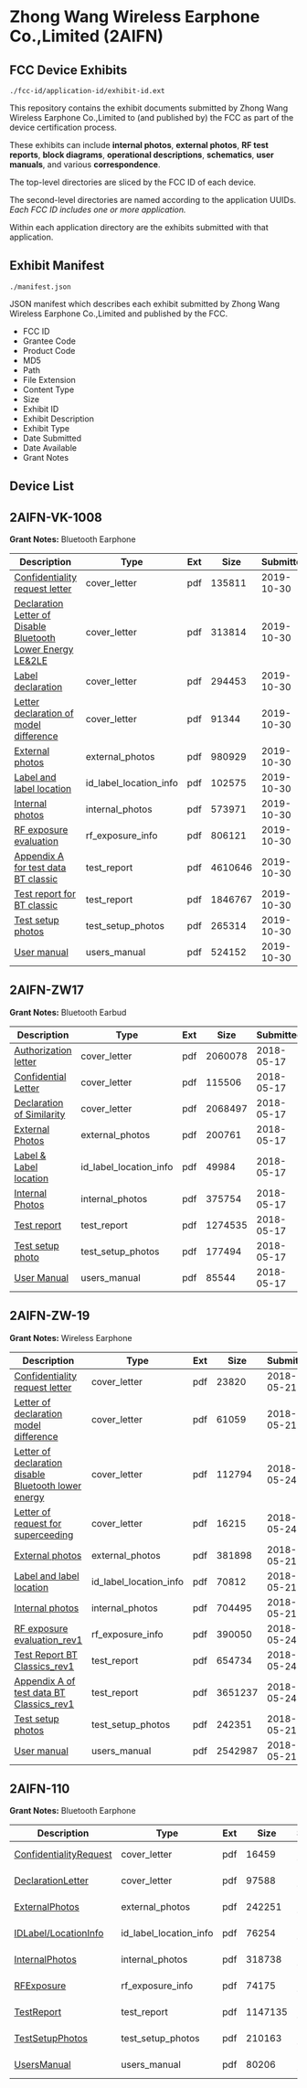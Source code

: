 # Zhong Wang Wireless Earphone Co.,Limited (2AIFN)
## FCC Device Exhibits

```
./fcc-id/application-id/exhibit-id.ext
```

This repository contains the exhibit documents submitted by Zhong Wang Wireless Earphone Co.,Limited to (and published by) the FCC as part of the device certification process.

These exhibits can include **internal photos**, **external photos**, **RF test reports**, **block diagrams**, **operational descriptions**, **schematics**, **user manuals**, and various **correspondence**.

The top-level directories are sliced by the FCC ID of each device.

The second-level directories are named according to the application UUIDs. *Each FCC ID includes one or more application.*

Within each application directory are the exhibits submitted with that application. 

## Exhibit Manifest

```
./manifest.json
```

JSON manifest which describes each exhibit submitted by Zhong Wang Wireless Earphone Co.,Limited and published by the FCC.

- FCC ID
- Grantee Code
- Product Code
- MD5
- Path
- File Extension
- Content Type
- Size
- Exhibit ID
- Exhibit Description
- Exhibit Type
- Date Submitted
- Date Available
- Grant Notes

## Device List
## 2AIFN-VK-1008
**Grant Notes:** Bluetooth Earphone

| Description | Type | Ext | Size | Submitted | Available |
| ----------- | ---- | --- | ---- | --------- | --------- |
| [Confidentiality request letter](2AIFN-VK-1008/5e76eebbd05bfc81bbc6f8b68721b5db/4497232.pdf) | cover_letter | pdf | 135811 | 2019-10-30 | 2019-10-30 |
| [Declaration Letter of Disable Bluetooth Lower Energy LE&2LE](2AIFN-VK-1008/5e76eebbd05bfc81bbc6f8b68721b5db/4497233.pdf) | cover_letter | pdf | 313814 | 2019-10-30 | 2019-10-30 |
| [Label declaration](2AIFN-VK-1008/5e76eebbd05bfc81bbc6f8b68721b5db/4497237.pdf) | cover_letter | pdf | 294453 | 2019-10-30 | 2019-10-30 |
| [Letter declaration of model difference](2AIFN-VK-1008/5e76eebbd05bfc81bbc6f8b68721b5db/4497238.pdf) | cover_letter | pdf | 91344 | 2019-10-30 | 2019-10-30 |
| [External photos](2AIFN-VK-1008/5e76eebbd05bfc81bbc6f8b68721b5db/4497234.pdf) | external_photos | pdf | 980929 | 2019-10-30 | 2019-10-30 |
| [Label and label location](2AIFN-VK-1008/5e76eebbd05bfc81bbc6f8b68721b5db/4497236.pdf) | id_label_location_info | pdf | 102575 | 2019-10-30 | 2019-10-30 |
| [Internal photos](2AIFN-VK-1008/5e76eebbd05bfc81bbc6f8b68721b5db/4497235.pdf) | internal_photos | pdf | 573971 | 2019-10-30 | 2019-10-30 |
| [RF exposure evaluation](2AIFN-VK-1008/5e76eebbd05bfc81bbc6f8b68721b5db/4497240.pdf) | rf_exposure_info | pdf | 806121 | 2019-10-30 | 2019-10-30 |
| [Appendix A for test data BT classic](2AIFN-VK-1008/5e76eebbd05bfc81bbc6f8b68721b5db/4497230.pdf) | test_report | pdf | 4610646 | 2019-10-30 | 2019-10-30 |
| [Test report for BT classic](2AIFN-VK-1008/5e76eebbd05bfc81bbc6f8b68721b5db/4497242.pdf) | test_report | pdf | 1846767 | 2019-10-30 | 2019-10-30 |
| [Test setup photos](2AIFN-VK-1008/5e76eebbd05bfc81bbc6f8b68721b5db/4497243.pdf) | test_setup_photos | pdf | 265314 | 2019-10-30 | 2019-10-30 |
| [User manual](2AIFN-VK-1008/5e76eebbd05bfc81bbc6f8b68721b5db/4497244.pdf) | users_manual | pdf | 524152 | 2019-10-30 | 2019-10-30 |
## 2AIFN-ZW17
**Grant Notes:** Bluetooth Earbud

| Description | Type | Ext | Size | Submitted | Available |
| ----------- | ---- | --- | ---- | --------- | --------- |
| [Authorization letter](2AIFN-ZW17/475d9a5b4a83b1c34c96740621278f6b/3855047.pdf) | cover_letter | pdf | 2060078 | 2018-05-17 | 2018-05-17 |
| [Confidential Letter](2AIFN-ZW17/475d9a5b4a83b1c34c96740621278f6b/3855048.pdf) | cover_letter | pdf | 115506 | 2018-05-17 | 2018-05-17 |
| [Declaration of Similarity](2AIFN-ZW17/475d9a5b4a83b1c34c96740621278f6b/3855049.pdf) | cover_letter | pdf | 2068497 | 2018-05-17 | 2018-05-17 |
| [External Photos](2AIFN-ZW17/475d9a5b4a83b1c34c96740621278f6b/3855051.pdf) | external_photos | pdf | 200761 | 2018-05-17 | 2018-05-17 |
| [Label & Label location](2AIFN-ZW17/475d9a5b4a83b1c34c96740621278f6b/3855052.pdf) | id_label_location_info | pdf | 49984 | 2018-05-17 | 2018-05-17 |
| [Internal Photos](2AIFN-ZW17/475d9a5b4a83b1c34c96740621278f6b/3855053.pdf) | internal_photos | pdf | 375754 | 2018-05-17 | 2018-05-17 |
| [Test report](2AIFN-ZW17/475d9a5b4a83b1c34c96740621278f6b/3855056.pdf) | test_report | pdf | 1274535 | 2018-05-17 | 2018-05-17 |
| [Test setup photo](2AIFN-ZW17/475d9a5b4a83b1c34c96740621278f6b/3855057.pdf) | test_setup_photos | pdf | 177494 | 2018-05-17 | 2018-05-17 |
| [User Manual](2AIFN-ZW17/475d9a5b4a83b1c34c96740621278f6b/3855058.pdf) | users_manual | pdf | 85544 | 2018-05-17 | 2018-05-17 |
## 2AIFN-ZW-19
**Grant Notes:** Wireless Earphone

| Description | Type | Ext | Size | Submitted | Available |
| ----------- | ---- | --- | ---- | --------- | --------- |
| [Confidentiality request letter](2AIFN-ZW-19/2c3028f60cd132250e252e03608759f8/3858274.pdf) | cover_letter | pdf | 23820 | 2018-05-21 | 2018-05-21 |
| [Letter of declaration model difference](2AIFN-ZW-19/2c3028f60cd132250e252e03608759f8/3858278.pdf) | cover_letter | pdf | 61059 | 2018-05-21 | 2018-05-21 |
| [Letter of declaration disable Bluetooth lower energy](2AIFN-ZW-19/2c3028f60cd132250e252e03608759f8/3863384.pdf) | cover_letter | pdf | 112794 | 2018-05-24 | 2018-05-21 |
| [Letter of request for superceeding](2AIFN-ZW-19/2c3028f60cd132250e252e03608759f8/3863385.pdf) | cover_letter | pdf | 16215 | 2018-05-24 | 2018-05-21 |
| [External photos](2AIFN-ZW-19/2c3028f60cd132250e252e03608759f8/3858275.pdf) | external_photos | pdf | 381898 | 2018-05-21 | 2018-05-21 |
| [Label and label location](2AIFN-ZW-19/2c3028f60cd132250e252e03608759f8/3858277.pdf) | id_label_location_info | pdf | 70812 | 2018-05-21 | 2018-05-21 |
| [Internal photos](2AIFN-ZW-19/2c3028f60cd132250e252e03608759f8/3858276.pdf) | internal_photos | pdf | 704495 | 2018-05-21 | 2018-05-21 |
| [RF exposure evaluation_rev1](2AIFN-ZW-19/2c3028f60cd132250e252e03608759f8/3863387.pdf) | rf_exposure_info | pdf | 390050 | 2018-05-24 | 2018-05-21 |
| [Test Report BT Classics_rev1](2AIFN-ZW-19/2c3028f60cd132250e252e03608759f8/3863388.pdf) | test_report | pdf | 654734 | 2018-05-24 | 2018-05-21 |
| [Appendix A of test data BT Classics_rev1](2AIFN-ZW-19/2c3028f60cd132250e252e03608759f8/3863389.pdf) | test_report | pdf | 3651237 | 2018-05-24 | 2018-05-21 |
| [Test setup photos](2AIFN-ZW-19/2c3028f60cd132250e252e03608759f8/3858283.pdf) | test_setup_photos | pdf | 242351 | 2018-05-21 | 2018-05-21 |
| [User manual](2AIFN-ZW-19/2c3028f60cd132250e252e03608759f8/3858284.pdf) | users_manual | pdf | 2542987 | 2018-05-21 | 2018-05-21 |
## 2AIFN-110
**Grant Notes:** Bluetooth Earphone

| Description | Type | Ext | Size | Submitted | Available |
| ----------- | ---- | --- | ---- | --------- | --------- |
| [ConfidentialityRequest](2AIFN-110/4104912d0e35e3252d18ab80cc416e88/3009537.pdf) | cover_letter | pdf | 16459 | 2016-05-30 | 2016-05-30 |
| [DeclarationLetter](2AIFN-110/4104912d0e35e3252d18ab80cc416e88/3009545.pdf) | cover_letter | pdf | 97588 | 2016-05-30 | 2016-05-30 |
| [ExternalPhotos](2AIFN-110/4104912d0e35e3252d18ab80cc416e88/3009541.pdf) | external_photos | pdf | 242251 | 2016-05-30 | 2016-05-30 |
| [IDLabel/LocationInfo](2AIFN-110/4104912d0e35e3252d18ab80cc416e88/3009544.pdf) | id_label_location_info | pdf | 76254 | 2016-05-30 | 2016-05-30 |
| [InternalPhotos](2AIFN-110/4104912d0e35e3252d18ab80cc416e88/3009540.pdf) | internal_photos | pdf | 318738 | 2016-05-30 | 2016-05-30 |
| [RFExposure](2AIFN-110/4104912d0e35e3252d18ab80cc416e88/3009548.pdf) | rf_exposure_info | pdf | 74175 | 2016-05-30 | 2016-05-30 |
| [TestReport](2AIFN-110/4104912d0e35e3252d18ab80cc416e88/3009538.pdf) | test_report | pdf | 1147135 | 2016-05-30 | 2016-05-30 |
| [TestSetupPhotos](2AIFN-110/4104912d0e35e3252d18ab80cc416e88/3009539.pdf) | test_setup_photos | pdf | 210163 | 2016-05-30 | 2016-05-30 |
| [UsersManual](2AIFN-110/4104912d0e35e3252d18ab80cc416e88/3009547.pdf) | users_manual | pdf | 80206 | 2016-05-30 | 2016-05-30 |
